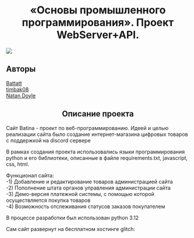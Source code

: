 <h1 align="center">«Основы промышленного программирования». Проект WebServer+API.</h1>
<image src="https://github.com/Battatt/BaTiNa/assets/151041544/7355d5b1-0365-403d-ab82-f8cbfab62d5f">
<h2 align="left">Авторы</h2>
<a href="https://github.com/Battatt" target="_blank">Battatt</a><br>
<a href="https://github.com/timbak08" target="_blank">timbak08</a><br>
<a href="https://github.com/Natan7217" target="_blank">Natan Doyle</a><br>
<h2 align="center"> Описание проекта</h2>
<p>Сайт Batina - проект по веб-программированию. Идеей и целью реализации сайта было создание интернет-магазина цифровых товаров с поддержкой на discord сервере</p>
<p>В рамках создания проекта использовались языки программирования python и его библиотеки, описанные в файле requirements.txt, javascript, css, html.</p>
<p>Функционал сайта:<br>
  -1) Добавление и редактирование товаров администрацией сайта<br>
  -2) Пополнение штата органов управления администрации сайта<br>
  -3) Демо-версия платежной системы, с помощью которой осуществляется покупка товаров<br>
  -4) Возможность отслеживания статусов заказов покупателем<br>
</p>
<p>
  В процессе разработки был использован python 3.12
</p>
<p>Сам сайт развернут на бесплатном хостинге glitch:

</p>
